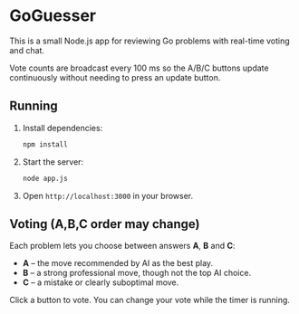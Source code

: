 # GoGuesser

This is a small Node.js app for reviewing Go problems with real-time voting and chat.

Vote counts are broadcast every 100 ms so the A/B/C buttons update
continuously without needing to press an update button.

## Running

1. Install dependencies:
   ```bash
   npm install
   ```
2. Start the server:
   ```bash
   node app.js
   ```
3. Open `http://localhost:3000` in your browser.
   
## Voting (A,B,C order may change)

Each problem lets you choose between answers **A**, **B** and **C**:

- **A** – the move recommended by AI as the best play.
- **B** – a strong professional move, though not the top AI choice.
- **C** – a mistake or clearly suboptimal move.

Click a button to vote. You can change your vote while the timer is running.
